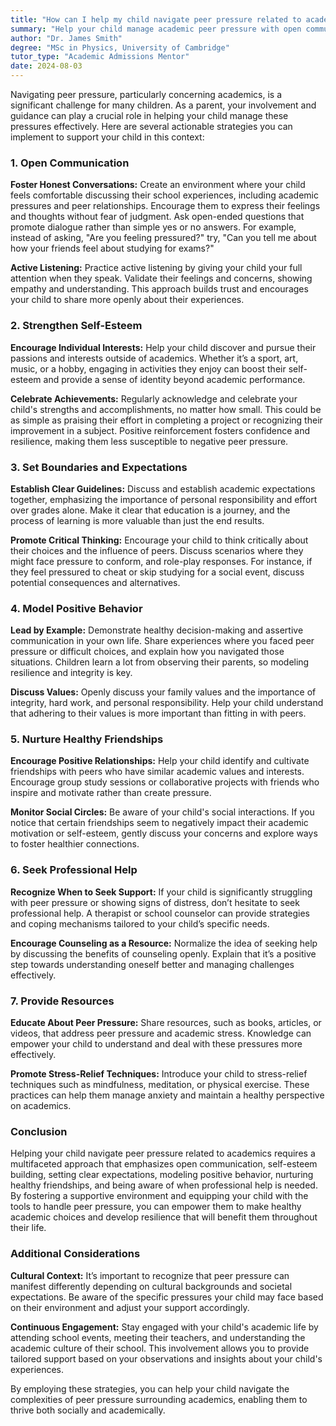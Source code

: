 ```yaml
---
title: "How can I help my child navigate peer pressure related to academics?"
summary: "Help your child manage academic peer pressure with open communication, supportive strategies, and fostering a safe environment for discussions."
author: "Dr. James Smith"
degree: "MSc in Physics, University of Cambridge"
tutor_type: "Academic Admissions Mentor"
date: 2024-08-03
---
```


Navigating peer pressure, particularly concerning academics, is a significant challenge for many children. As a parent, your involvement and guidance can play a crucial role in helping your child manage these pressures effectively. Here are several actionable strategies you can implement to support your child in this context:

### 1. Open Communication

**Foster Honest Conversations:**
Create an environment where your child feels comfortable discussing their school experiences, including academic pressures and peer relationships. Encourage them to express their feelings and thoughts without fear of judgment. Ask open-ended questions that promote dialogue rather than simple yes or no answers. For example, instead of asking, "Are you feeling pressured?" try, "Can you tell me about how your friends feel about studying for exams?" 

**Active Listening:**
Practice active listening by giving your child your full attention when they speak. Validate their feelings and concerns, showing empathy and understanding. This approach builds trust and encourages your child to share more openly about their experiences.

### 2. Strengthen Self-Esteem

**Encourage Individual Interests:**
Help your child discover and pursue their passions and interests outside of academics. Whether it’s a sport, art, music, or a hobby, engaging in activities they enjoy can boost their self-esteem and provide a sense of identity beyond academic performance.

**Celebrate Achievements:**
Regularly acknowledge and celebrate your child's strengths and accomplishments, no matter how small. This could be as simple as praising their effort in completing a project or recognizing their improvement in a subject. Positive reinforcement fosters confidence and resilience, making them less susceptible to negative peer pressure.

### 3. Set Boundaries and Expectations

**Establish Clear Guidelines:**
Discuss and establish academic expectations together, emphasizing the importance of personal responsibility and effort over grades alone. Make it clear that education is a journey, and the process of learning is more valuable than just the end results. 

**Promote Critical Thinking:**
Encourage your child to think critically about their choices and the influence of peers. Discuss scenarios where they might face pressure to conform, and role-play responses. For instance, if they feel pressured to cheat or skip studying for a social event, discuss potential consequences and alternatives.

### 4. Model Positive Behavior

**Lead by Example:**
Demonstrate healthy decision-making and assertive communication in your own life. Share experiences where you faced peer pressure or difficult choices, and explain how you navigated those situations. Children learn a lot from observing their parents, so modeling resilience and integrity is key.

**Discuss Values:**
Openly discuss your family values and the importance of integrity, hard work, and personal responsibility. Help your child understand that adhering to their values is more important than fitting in with peers.

### 5. Nurture Healthy Friendships

**Encourage Positive Relationships:**
Help your child identify and cultivate friendships with peers who have similar academic values and interests. Encourage group study sessions or collaborative projects with friends who inspire and motivate rather than create pressure.

**Monitor Social Circles:**
Be aware of your child's social interactions. If you notice that certain friendships seem to negatively impact their academic motivation or self-esteem, gently discuss your concerns and explore ways to foster healthier connections.

### 6. Seek Professional Help

**Recognize When to Seek Support:**
If your child is significantly struggling with peer pressure or showing signs of distress, don’t hesitate to seek professional help. A therapist or school counselor can provide strategies and coping mechanisms tailored to your child’s specific needs.

**Encourage Counseling as a Resource:**
Normalize the idea of seeking help by discussing the benefits of counseling openly. Explain that it’s a positive step towards understanding oneself better and managing challenges effectively.

### 7. Provide Resources

**Educate About Peer Pressure:**
Share resources, such as books, articles, or videos, that address peer pressure and academic stress. Knowledge can empower your child to understand and deal with these pressures more effectively.

**Promote Stress-Relief Techniques:**
Introduce your child to stress-relief techniques such as mindfulness, meditation, or physical exercise. These practices can help them manage anxiety and maintain a healthy perspective on academics.

### Conclusion

Helping your child navigate peer pressure related to academics requires a multifaceted approach that emphasizes open communication, self-esteem building, setting clear expectations, modeling positive behavior, nurturing healthy friendships, and being aware of when professional help is needed. By fostering a supportive environment and equipping your child with the tools to handle peer pressure, you can empower them to make healthy academic choices and develop resilience that will benefit them throughout their life.

### Additional Considerations

**Cultural Context:**
It’s important to recognize that peer pressure can manifest differently depending on cultural backgrounds and societal expectations. Be aware of the specific pressures your child may face based on their environment and adjust your support accordingly.

**Continuous Engagement:**
Stay engaged with your child's academic life by attending school events, meeting their teachers, and understanding the academic culture of their school. This involvement allows you to provide tailored support based on your observations and insights about your child's experiences.

By employing these strategies, you can help your child navigate the complexities of peer pressure surrounding academics, enabling them to thrive both socially and academically.
    